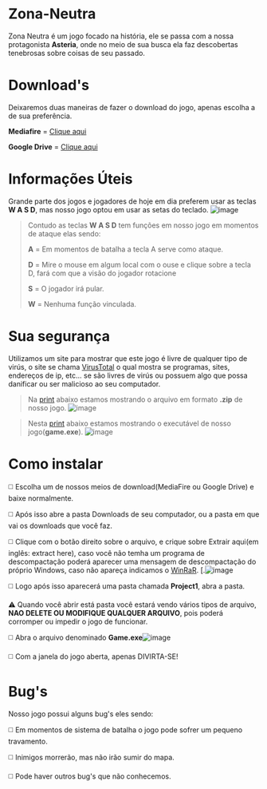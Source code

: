 # Zona-Neutra

Zona Neutra é um jogo focado na história, ele se passa com a nossa protagonista **Asteria**, onde 
no meio de sua busca ela faz descobertas tenebrosas sobre coisas de seu passado.





# Download's
Deixaremos duas maneiras de fazer o download do jogo, apenas escolha a de sua preferência.

**Mediafire** = [Clique aqui](https://www.mediafire.com/file/02txpgjdrbbioqs/Zona_Neutra_-_Projeto_Final.zip/file)

**Google Drive** = [Clique aqui](https://drive.google.com/file/d/1yZavWD64ankc53gQeW9TqU3JYWSxcSF8/view?usp=sharing)

# Informações Úteis

Grande parte dos jogos e jogadores de hoje em dia preferem usar as teclas **W A S D**, mas nosso jogo optou em usar as setas do teclado. ![image](https://user-images.githubusercontent.com/84259647/118389258-76d6ab00-b5ff-11eb-8a85-55d73a46d019.png)

> Contudo as teclas **W A S D** tem funções em nosso jogo em momentos de ataque elas sendo:
>
> **A** = Em momentos de batalha a tecla A serve como ataque.
> 
> **D** = Mire o mouse em algum local com o ouse e clique sobre a tecla D, fará com que a visão do jogador rotacione
> 
> **S** = O jogador irá pular.
> 
> **W** = Nenhuma função vinculada.

# Sua segurança
Utilizamos um site para mostrar que este jogo é livre de qualquer tipo de virús, o site se chama [VirusTotal](https://www.virustotal.com/gui/) o qual mostra se programas, sites, endereços de ip, etc... se são livres de virús ou possuem algo que possa danificar ou ser malicioso ao seu computador.

> Na [print](https://www.virustotal.com/gui/file/f0ad269f9560167592972c5a723e31ec7924566f6f8dffbdf4d2c1a3f36b4e25/detection) abaixo estamos mostrando o arquivo em formato **.zip** de nosso jogo.
> ![image](https://user-images.githubusercontent.com/84259647/118387476-1c385180-b5f5-11eb-9d35-32305d12e792.png)


> Nesta [print](https://www.virustotal.com/gui/file/487bd28f3d0b43ed9827ba519d6d113c4f31059bd62b4492da586c7bc82a9474/detection) abaixo estamos mostrando o executável de nosso jogo(**game.exe**).
> ![image](https://user-images.githubusercontent.com/84259647/118387559-7df8bb80-b5f5-11eb-8040-775fe3827fd3.png)


# Como instalar

◻️ Escolha um de nossos meios de download(MediaFire ou Google Drive) e baixe normalmente.

◻️ Após isso abre a pasta Downloads de seu computador, ou a pasta em que vai os downloads que você faz.

◻️ Clique com o botão direito sobre o arquivo, e crique sobre Extrair aqui(em inglês: extract here), caso você não temha um programa de descompactação poderá aparecer uma mensagem de descompactação do próprio Windows, caso não apareça indicamos o [WinRaR](https://www.win-rar.com/start.html?&L=0). [.![image](https://user-images.githubusercontent.com/84259647/118387847-19d6f700-b5f7-11eb-8677-27e54de97267.png)

◻️ Logo após isso aparecerá uma pasta chamada **Project1**, abra a pasta.

⚠️ Quando você abrir está pasta você estará vendo vários tipos de arquivo, **NAO DELETE OU MODIFIQUE QUALQUER ARQUIVO**, pois poderá corromper ou impedir o jogo de funcionar.

◻️ Abra o arquivo denominado **Game.exe**![image](https://user-images.githubusercontent.com/84259647/118388031-59eaa980-b5f8-11eb-801a-40c333828754.png)

◻️ Com a janela do jogo aberta, apenas DIVIRTA-SE!


# Bug's
Nosso jogo possui alguns bug's eles sendo:

◻️ Em momentos de sistema de batalha o jogo pode sofrer um pequeno travamento.

◻️ Inimigos morrerão, mas não irão sumir do mapa.

◻️ Pode haver outros bug's que não conhecemos.
